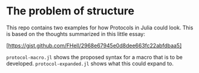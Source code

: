 # The problem of structure

This repo contains two examples for how Protocols in Julia could look. This is
based on the thoughts summarized in this little essay:

[https://gist.github.com/FHell/2968e67945e0d8dee663fc22abfdbaa5]

`protocol-macro.jl` shows the proposed syntax for a macro that is to be developed.
`protocol-expanded.jl` shows what this could expand to.
